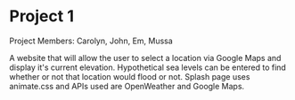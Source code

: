 # Project 1 

Project Members: Carolyn, John, Em, Mussa 

A website that will allow the user to select a location via Google Maps and display it's current elevation. Hypothetical sea levels can be entered to find whether or not that location would flood or not. Splash page uses animate.css and APIs used are OpenWeather and Google Maps. 
